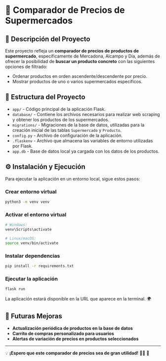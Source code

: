 # 🛒 Comparador de Precios de Supermercados

## 📌 Descripción del Proyecto
Este proyecto refleja un **comparador de precios de productos de supermercado**, específicamente de Mercadona, Alcampo y Día, además de ofrecer la posibilidad de **buscar un producto concreto** con las siguientes opciones de filtrado:

- Ordenar productos en orden ascendente/descendente por precio.
- Mostrar productos de uno o varios supermercados específicos.

## 📂 Estructura del Proyecto

- `app/` - Código principal de la aplicación Flask.
- `database/` - Contiene los archivos necesarios para realizar web scraping y obtener los productos de los supermercados.
- `migrations/` - Migraciones de la base de datos, utilizadas para la creación inicial de las tablas `Supermercado` y `Producto`.
- `config.py` - Archivo de configuración de la aplicación.
- `.flaskenv` - Archivo que almacena las variables de entorno utilizadas por Flask.
- `app.db` - Base de datos local ya cargada con los datos de los productos.

## ⚙️ Instalación y Ejecución

Para ejecutar la aplicación en un entorno local, sigue estos pasos:

### Crear entorno virtual
```sh
python3 -m venv venv
```

### Activar el entorno virtual
```sh
# Windows:
venv\Scripts\activate

# Linux/macOS:
source venv/bin/activate
```

### Instalar dependencias
```sh
pip install -r requirements.txt
```

### Ejecutar la aplicación
```sh
flask run
```

La aplicación estará disponible en la URL que aparece en la terminal. 🌍 

## 🚀 Futuras Mejoras
- **Actualización periódica de productos en la base de datos**  
- **Carrito de compras personalizado para usuarios**  
- **Alertas de variación de precios en productos seleccionados**  

---

💡 **¡Espero que este comparador de precios sea de gran utilidad!** 🎯🔥 🚀  

